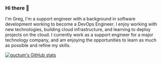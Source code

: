 ### Hi there 👋

I'm Greg, I'm a support engineer with a background in software development working to become a DevOps Engineer. I enjoy working with new technologies, building cloud infrastructure, and learning to deploy projects on the cloud. I currently work as a support engineer for a major technology company, and am enjoying the opportunities to learn as much as possible and refine my skills.

[![guctum's GitHub stats](https://github-readme-stats.vercel.app/api?username=guctum)](https://github.com/anuraghazra/github-readme-stats)


<!--
**guctum/guctum** is a ✨ _special_ ✨ repository because its `README.md` (this file) appears on your GitHub profile.

Here are some ideas to get you started:

- 🔭 I’m currently working on ...
- 🌱 I’m currently learning ...
- 👯 I’m looking to collaborate on ...
- 🤔 I’m looking for help with ...
- 💬 Ask me about ...
- 📫 How to reach me: ...
- 😄 Pronouns: ...
- ⚡ Fun fact: ...
-->
